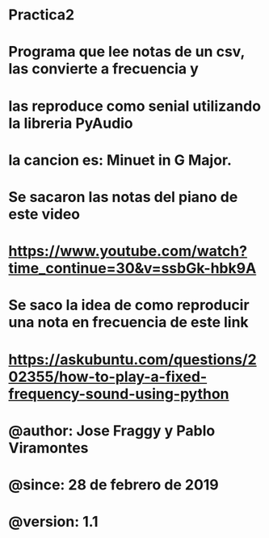 # Practica2
# Programa que lee notas de un csv, las convierte a frecuencia y
# las reproduce como senial utilizando la libreria PyAudio
# la cancion es: Minuet in G Major.
#
# Se sacaron las notas del piano de este video
# https://www.youtube.com/watch?time_continue=30&v=ssbGk-hbk9A
# Se saco la idea de como reproducir una nota en frecuencia de este link
# https://askubuntu.com/questions/202355/how-to-play-a-fixed-frequency-sound-using-python
#
# @author: Jose Fraggy y Pablo Viramontes
# @since: 28 de febrero de 2019
# @version: 1.1
